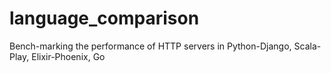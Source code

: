 # language_comparison
Bench-marking the performance of HTTP servers in Python-Django, Scala-Play, Elixir-Phoenix, Go
